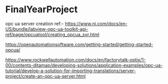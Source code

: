 # FinalYearProject
opc ua server creation ref:- 
https://www.ni.com/docs/en-US/bundle/labview-opc-ua-toolkit-api-ref/page/opcuatool/creating_opcua_svr.html

https://openautomationsoftware.com/getting-started/getting-started-opcua/

https://www.rockwellautomation.com/docs/en/factorytalk-optix/1-00/contents-ditamap/developing-solutions/application-examples/opc-ua-tutorial/develop-a-solution-for-importing-translations/server-project/create-an-opc-ua-server.html